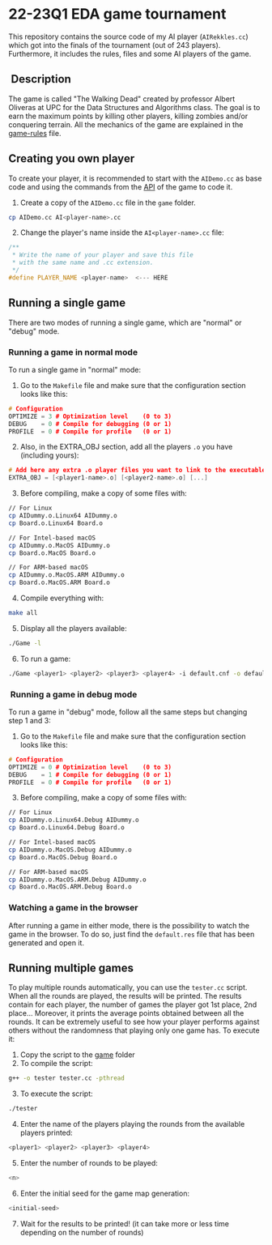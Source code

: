 # 22-23Q1 EDA game tournament

This repository contains the source code of my AI player (`AIRekkles.cc`) which got into the finals of the tournament (out of 243 players).
Furthermore, it includes the rules, files and some AI players of the game.

##  Description

The game is called "The Walking Dead" created by professor Albert Oliveras at UPC for the Data Structures and Algorithms class. The goal is to earn the maximum points by killing other players, killing zombies and/or conquering terrain. All the mechanics of the game are explained in the [game-rules](./game_info/games-rules.pdf) file.

## Creating you own player

To create your player, it is recommended to start with the `AIDemo.cc` as base code and using the commands from the [API](./game_info/api.pdf) of the game to code it.

1. Create a copy of the `AIDemo.cc` file in the `game` folder.

```bash
cp AIDemo.cc AI<player-name>.cc
```

2. Change the player's name inside the `AI<player-name>.cc` file:

```cpp
/**
 * Write the name of your player and save this file
 * with the same name and .cc extension.
 */
#define PLAYER_NAME <player-name>  <--- HERE
```

## Running a single game

There are two modes of running a single game, which are "normal" or "debug" mode.

### Running a game in normal mode

To run a single game in "normal" mode:

1. Go to the `Makefile` file and make sure that the configuration section looks like this:

```cpp
# Configuration
OPTIMIZE = 3 # Optimization level    (0 to 3)
DEBUG    = 0 # Compile for debugging (0 or 1)
PROFILE  = 0 # Compile for profile   (0 or 1)
```

2. Also, in the EXTRA_OBJ section, add all the players `.o` you have (including yours):

```c++
# Add here any extra .o player files you want to link to the executable
EXTRA_OBJ = [<player1-name>.o] [<player2-name>.o] [...]
```

3. Before compiling, make a copy of some files with:

```bash
// For Linux
cp AIDummy.o.Linux64 AIDummy.o
cp Board.o.Linux64 Board.o

// For Intel-based macOS
cp AIDummy.o.MacOS AIDummy.o
cp Board.o.MacOS Board.o

// For ARM-based macOS
cp AIDummy.o.MacOS.ARM AIDummy.o
cp Board.o.MacOS.ARM Board.o
```

4. Compile everything with:

```bash
make all
```

5. Display all the players available:

```bash
./Game -l
```

6. To run a game:

```bash
./Game <player1> <player2> <player3> <player4> -i default.cnf -o default.res -s <seed-number>
```

###  Running a game in debug mode

To run a game in "debug" mode, follow all the same steps but changing step 1 and 3:

1. Go to the `Makefile` file and make sure that the configuration section looks like this:

```cpp
# Configuration
OPTIMIZE = 0 # Optimization level    (0 to 3)
DEBUG    = 1 # Compile for debugging (0 or 1)
PROFILE  = 0 # Compile for profile   (0 or 1)
```

3. Before compiling, make a copy of some files with:

```bash
// For Linux
cp AIDummy.o.Linux64.Debug AIDummy.o
cp Board.o.Linux64.Debug Board.o

// For Intel-based macOS
cp AIDummy.o.MacOS.Debug AIDummy.o
cp Board.o.MacOS.Debug Board.o

// For ARM-based macOS
cp AIDummy.o.MacOS.ARM.Debug AIDummy.o
cp Board.o.MacOS.ARM.Debug Board.o
```

### Watching a game in the browser

After running a game in either mode, there is the possibility to watch the game in the browser. To do so, just find the `default.res` file that has been generated and open it.

## Running multiple games

To play multiple rounds automatically, you can use the `tester.cc` script. When all the rounds are played, the results will be printed. The results contain for each player, the number of games the player got 1st place, 2nd place... Moreover, it prints the average points obtained between all the rounds. It can be extremely useful to see how your player performs against others without the randomness that playing only one game has. To execute it:

1. Copy the script to the [game](game) folder
2. To compile the script:

```bash
g++ -o tester tester.cc -pthread
```

3. To execute the script:

```bash
./tester
```

4. Enter the name of the players playing the rounds from the available players printed:

```bash
<player1> <player2> <player3> <player4>
```

5. Enter the number of rounds to be played:

```bash
<n>
```

6. Enter the initial seed for the game map generation:

```bash
<initial-seed>
```

7. Wait for the results to be printed! (it can take more or less time depending on the number of rounds)
